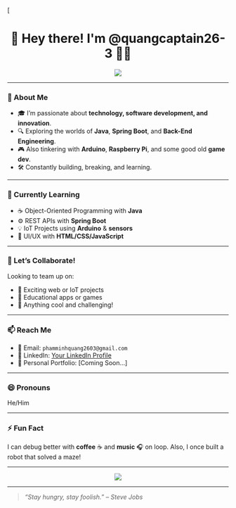 [<h1 align="center">🚀 Hey there! I'm @quangcaptain26-3 👨‍💻</h1>

<p align="center">
  <img src="https://readme-typing-svg.herokuapp.com/?lines=Full-stack+developer+in+the+making;Always+curious+%F0%9F%8C%9F;Lover+of+clean+code+%F0%9F%93%88;Let’s+build+something+awesome!&center=true&width=500&height=45">
</p>

---

### 👋 About Me
- 🎓 I’m passionate about **technology, software development, and innovation**.
- 🔍 Exploring the worlds of **Java**, **Spring Boot**, and **Back-End Engineering**.
- 🎮 Also tinkering with **Arduino**, **Raspberry Pi**, and some good old **game dev**.
- 🛠️ Constantly building, breaking, and learning.

---

### 🌱 Currently Learning
- ☕ Object-Oriented Programming with **Java**
- ⚙️ REST APIs with **Spring Boot**
- 💡 IoT Projects using **Arduino** & **sensors**
- 🎨 UI/UX with **HTML/CSS/JavaScript**

---

### 🤝 Let’s Collaborate!
Looking to team up on:
- 🚀 Exciting web or IoT projects
- 🎯 Educational apps or games
- 🧩 Anything cool and challenging!

---

### 📫 Reach Me
- 📧 Email: `phamminhquang2603@gmail.com`
- 💼 LinkedIn: [Your LinkedIn Profile](https://www.linkedin.com/in/minhquang2604/)
- 🧠 Personal Portfolio: [Coming Soon...]

---

### 😄 Pronouns
He/Him

---

### ⚡ Fun Fact
I can debug better with **coffee** ☕ and **music** 🎧 on loop. Also, I once built a robot that solved a maze!

---

<p align="center">
  <img src="https://github-readme-stats.vercel.app/api?username=quangcaptain26-3&show_icons=true&theme=radical" />
</p>

---

> *“Stay hungry, stay foolish.” – Steve Jobs*

